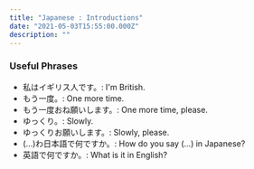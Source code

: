 ```yaml
---
title: "Japanese : Introductions"
date: "2021-05-03T15:55:00.000Z"
description: ""
---
```


### Useful Phrases

- 私はイギリス人です。: I'm British.
- もう一度。: One more time.
- もう一度おね願いします。: One more time, please.
- ゆっくり。: Slowly.
- ゆっくりお願いします。: Slowly, please.
- (...)わ日本語で何ですか。: How do you say (...) in Japanese?
- 英語で何ですか。: What is it in English?
